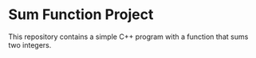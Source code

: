 # Sum Function Project

This repository contains a simple C++ program with a function that sums two integers.
